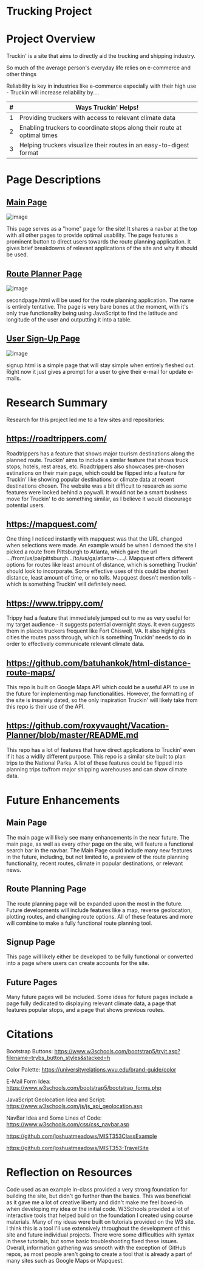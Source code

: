 # Trucking Project

# Project Overview

Truckin' is a site that aims to directly aid the trucking and shipping industry.

So much of the average person's everyday life relies on e-commerce and other things

Reliability is key in industries like e-commerce especially with their high use - Truckin will increase reliability by....

| # | Ways Truckin' Helps! |
|-----:|-----------|
|     1|Providing truckers with access to relevant climate data|
|     2|Enabling truckers to coordinate stops along their route at optimal times|
|     3|Helping truckers visualize their routes in an easy-to-digest format |

# Page Descriptions

## [Main Page](/TruckingProject/Pages/Index.cshtml)

![image](https://github.com/jmklr/TruckingSite/assets/142524952/58eae7c0-b3ce-4932-897f-763722d75ff6)

This page serves as a "home" page for the site! It shares a navbar at the top with all other pages to provide optimal usability. The page features a prominent button to direct users towards the route planning application. It gives brief breakdowns of relevant applications of the site and why it should be used.

## [Route Planner Page](/TruckingProject/Pages/RoutePlanner.cshtml)

![image](https://github.com/jmklr/TruckingSite/assets/142524952/4130fbab-c015-4ac9-b9df-9685dfb2ce21)

secondpage.html will be used for the route planning application. The name is entirely tentative. The page is very bare bones at the moment, with it's only true functionality being using JavaScript to find the latitude and longitude of the user and outputting it into a table. 

## [User Sign-Up Page](/TruckingProject/Pages/SignUp.cshtml)

![image](https://github.com/jmklr/TruckingSite/assets/142524952/ef4ade78-8d91-495f-9b9e-a6779a972153)

signup.html is a simple page that will stay simple when entirely fleshed out. Right now it just gives a prompt for a user to give their e-mail for update e-mails. 

# Research Summary

Research for this project led me to a few sites and repositories:

## https://roadtrippers.com/

Roadtrippers has a feature that shows major tourism destinations along the planned route. Truckin' aims to include a similar feature that shows truck stops, hotels, rest areas, etc. Roadtrippers also showcases pre-chosen estinations on their main page, which could be flipped into a feature for Truckin' like showing popular destinations or climate data at recent destinations chosen. The website was a bit difficult to research as some features were locked behind a paywall. It would not be a smart business move for Truckin' to do something similar, as I believe it would discourage potential users.

## https://mapquest.com/

One thing I noticed instantly with mapquest was that the URL changed when selections were made. An example would be when I demoed the site I picked a route from Pittsburgh to Atlanta, which gave the url .../from/us/pa/pittsburgh.../to/us/ga/atlanta-...../. Mapquest offers different options for routes like least amount of distance, which is something Truckin' should look to incorporate. Some effective uses of this could be shortest distance, least amount of time, or no tolls. Mapquest doesn't mention tolls - which is something Truckin' will definitely need.

## https://www.trippy.com/

Trippy had a feature that immediately jumped out to me as very useful for my target audience - it suggests potential overnight stays. It even suggests them in places truckers frequent like Fort Chiswell, VA. It also highlights cities the routes pass through, which is something Truckin' needs to do in order to effectively communicate relevant climate data. 

## https://github.com/batuhankok/html-distance-route-maps/

This repo is built on Google Maps API which could be a useful API to use in the future for implementing map functionalities. However, the formatting of the site is insanely dated, so the only inspiration Truckin' will likely take from this repo is their use of the API. 

## https://github.com/roxyvaught/Vacation-Planner/blob/master/README.md

This repo has a lot of features that have direct applications to Truckin' even if it has a widlly different purpose. This repo is a similar site built to plan trips to the National Parks. A lot of these features could be flipped into planning trips to/from major shipping warehouses and can show climate data. 

# Future Enhancements

## Main Page

The main page will likely see many enhancements in the near future. The main page, as well as every other page on the site, will feature a functional search bar in the navbar. The Main Page could include many new features in the future, including, but not limited to, a preview of the route planning functionality, recent routes, climate in popular destinations, or relevant news.

## Route Planning Page

The route planning page will be expanded upon the most in the future. Future developments will include features like a map, reverse geolocation, plotting routes, and changing route options. All of these features and more will combine to make a fully functional route planning tool.

## Signup Page

This page will likely either be developed to be fully functional or converted into a page where users can create accounts for the site.

## Future Pages

Many future pages will be included. Some ideas for future pages include a page fully dedicated to displaying relevant climate data, a page that features popular stops, and a page that shows previous routes.

# Citations

Bootstrap Buttons: https://www.w3schools.com/bootstrap5/tryit.asp?filename=trybs_button_styles&stacked=h

Color Palette: https://universityrelations.wvu.edu/brand-guide/color

E-Mail Form Idea: https://www.w3schools.com/bootstrap5/bootstrap_forms.php

JavaScript Geolocation Idea and Script: https://www.w3schools.com/js/js_api_geolocation.asp

NavBar Idea and Some Lines of Code: https://www.w3schools.com/css/css_navbar.asp

https://github.com/joshuatmeadows/MIST353ClassExample

https://github.com/joshuatmeadows/MIST353-TravelSite

# Reflection on Resources

Code used as an example in-class provided a very strong foundation for building the site, but didn't go further than the basics. This was beneficial as it gave me a lot of creative liberty and didn't make me feel boxed-in when developing my idea or the initial code. W3Schools provided a lot of interactive tools that helped build on the foundation I created using course materials. Many of my ideas were built on tutorials provided on the W3 site. I think this is a tool I'll use extensively throughout the development of this site and future individual projects. There were some difficulties with syntax in these tutorials, but some basic troubleshooting fixed these issues. Overall, information gathering was smooth with the exception of GitHub repos, as most people aren't going to create a tool that is already a part of many sites such as Google Maps or Mapquest. 
